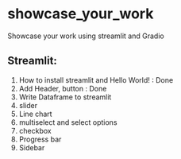# showcase_your_work
Showcase your work using streamlit and Gradio

## Streamlit:

1. How to install streamlit and Hello World! : Done
2. Add Header, button : Done
3. Write Dataframe to streamlit 
4. slider
5. Line chart
6. multiselect and select options
7. checkbox
8. Progress bar
9. Sidebar